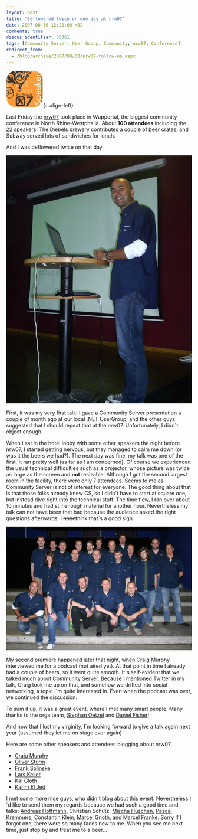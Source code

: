 ```yaml
---
layout: post
title: 'Deflowered twice on one day at nrw07'
date: 2007-08-30 12:28:00 +02
comments: true
disqus_identifier: 38361
tags: [Community Server, User Group, Community, nrw07, Conference]
redirect_from:
  - /blog/archive/2007/08/30/nrw07-follow-up.aspx
---
```


![nrw07 speaker](/files/archive/speakernrw07.jpg){: .align-left}

Last Friday the [nrw07](http://nrw07.de/) took place in Wuppertal, the biggest community conference in North Rhine-Westphalia. About **100 attendees** including the 22 speakers! The Diebels brewery contributes a couple of beer crates, and Subway served lots of sandwiches for lunch.

And I was deflowered twice on that day.

![me speaking](/files/archive/nrw07_1.jpg)

First, it was my very first talk! I gave a Community Server presentation a couple of month ago at our local .NET UserGroup, and the other guys suggested that I should repeat that at the nrw07. Unfortunately, I didn´t object enough.

When I sat in the hotel lobby with some other speakers the night before nrw07, I started getting nervous, but they managed to calm me down (or was it the beers we had?). The next day was fine, my talk was one of the first. It ran pretty well (as far as I am concerned). Of course we experienced the usual technical difficulties such as a projector, whose picture was twice as large as the screen and **not** resizable. Although I got the second largest room in the facility, there were only 7 attendees. Seems to me as Community Server is not of interest for everyone. The good thing about that is that those folks already knew CS, so I didn´t have to start at square one, but instead dive right into the technical stuff. The time flew, I ran over about 10 minutes and had still enough material for another hour. Nevertheless my talk can not have been that bad because the audience asked the right questions afterwards. I ~~hope~~think that´s a good sign.

![all speakers](/files/archive/nrw07_speakers.jpg)

My second premiere happened later that night, when [Craig Murphy](http://www.craigmurphy.com/) interviewed me for a podcast (not aired yet). At that point in time I already had a couple of beers, so it went quite smooth. It´s self-evident that we talked much about Community Server. Because I mentioned Twitter in my talk, Craig took me up on that, and somehow we drifted into social networking, a topic I´m quite interested in. Even when the podcast was over, we continued the discussion.

To sum it up, it was a great event, where I met many smart people. Many thanks to the orga team, [Stephan Oetzel](http://www.stephanon.net/) and [Daniel Fisher](http://www.lennybacon.com/)!

And now that I lost my virginity, I´m looking forward to give a talk again next year (assumed they let me on stage ever again)

Here are some other speakers and attendees blogging about nrw07:

- [Craig Murphy](http://www.craigmurphy.com/blog/?p=664)
- [Oliver Sturm](http://www.sturmnet.org/blog/archives/2007/08/27/great-time-at-nrw-07/)
- [Frank Solinske](http://blog.solinske.de/PermaLink,guid,4dd2f795-7701-424a-90ac-e7e14f66e860.aspx)
- [Lars Keller](http://blogs.dotnet-braunschweig.de/Lars/PermaLink,guid,0133f6d7-7c8d-4bd7-ad2a-144c36f0cff5.aspx)
- [Kai Gloth](http://blog.veloursnebel.de/PermaLink,guid,ae8d952c-07ae-460e-a5eb-0e67448d4c19.aspx)
- [Karim El Jed](http://blogs.dotnet-braunschweig.de/Karim/PermaLink,guid,254f3b98-e748-483c-97f2-d40995c44cca.aspx)

I met some more nice guys, who didn´t blog about this event. Nevertheless I´d like to send them my regards because we had such a good time and talks: [Andreas Hoffmann](http://dawsonsgeek.net/), Christian Schütz, [Mischa Hüschen](http://www.prodot.de/), [Pascal Kremmers](http://www.prodot.de/), Constantin Klein, [Marcel Gnoth](http://www.gnoth.net/), and [Marcel Franke](http://www.marcelfranke.com/). Sorry if I forgot one, there were so many faces new to me. When you see me next time, just stop by and treat me to a beer...
